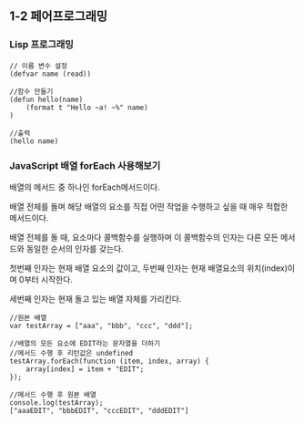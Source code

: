 ## 1-2 페어프로그래밍



### Lisp 프로그래밍

```
// 이름 변수 설정
(defvar name (read))

//함수 만들기
(defun hello(name)
    (format t "Hello ~a! ~%" name)
)

//출력
(hello name)
```





### JavaScript 배열 forEach 사용해보기



배열의 메서드 중 하나인 forEach메서드이다.

배열 전체를 돌며 해당 배열의 요소를 직접 어떤 작업을 수행하고 싶을 때 매우 적합한 메서드이다.



배열 전체를 돌 때, 요소마다 콜백함수를 실행하며 이 콜백함수의 인자는 다른 모든 메서드와 동일한 순서의 인자를 갖는다.

첫번째 인자는 현재 배열 요소의 값이고, 두번째 인자는 현재 배열요소의 위치(index)이며 0부터 시작한다.

세번째 인자는 현재 돌고 있는 배열 자체를 가리킨다.

```
//원본 배열
var testArray = ["aaa", "bbb", "ccc", "ddd"];

//배열의 모든 요소에 EDIT라는 문자열을 더하기
//메서드 수행 후 리턴값은 undefined
testArray.forEach(function (item, index, array) {
	array[index] = item + "EDIT";
});

//메서드 수행 후 원본 배열
console.log(testArray);
["aaaEDIT", "bbbEDIT", "cccEDIT", "dddEDIT"]
```











